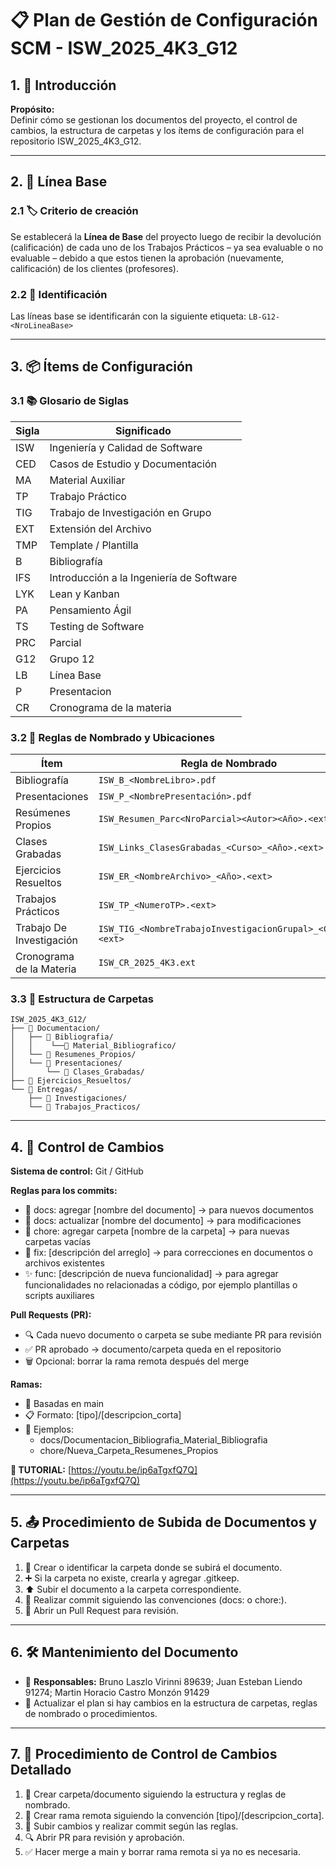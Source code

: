 # 📋 Plan de Gestión de Configuración SCM - ISW_2025_4K3_G12

## 1. 📖 Introducción
**Propósito:**  
Definir cómo se gestionan los documentos del proyecto, el control de cambios, la estructura de carpetas y los ítems de configuración para el repositorio ISW_2025_4K3_G12.

---

## 2. 📍 Línea Base

### 2.1 🏷️ Criterio de creación
Se establecerá la **Línea de Base** del proyecto luego de recibir la devolución (calificación) de cada uno de los Trabajos Prácticos – ya sea evaluable o no evaluable – debido a que estos tienen la aprobación (nuevamente, calificación) de los clientes (profesores).

### 2.2 🔖 Identificación
Las líneas base se identificarán con la siguiente etiqueta: `LB-G12-<NroLineaBase>`

---

## 3. 📦 Ítems de Configuración

### 3.1 📚 Glosario de Siglas

| Sigla | Significado |
|-------|-------------|
| ISW | Ingeniería y Calidad de Software |
| CED | Casos de Estudio y Documentación |
| MA | Material Auxiliar |
| TP | Trabajo Práctico |
| TIG | Trabajo de Investigación en Grupo |
| EXT | Extensión del Archivo |
| TMP | Template / Plantilla |
| B | Bibliografía |
| IFS | Introducción a la Ingeniería de Software |
| LYK | Lean y Kanban |
| PA | Pensamiento Ágil |
| TS | Testing de Software |
| PRC | Parcial |
| G12 | Grupo 12 |
| LB | Línea Base |
| P | Presentacion |
| CR | Cronograma de la materia |

### 3.2 📝 Reglas de Nombrado y Ubicaciones

| Ítem | Regla de Nombrado | Ubicación |
|------|------------------|-----------|
| Bibliografía | `ISW_B_<NombreLibro>.pdf` | `Documentacion/Bibliografia/Material_Bibliografia` |
| Presentaciones | `ISW_P_<NombrePresentación>.pdf` | `Documentacion/Presentaciones` |
| Resúmenes Propios | `ISW_Resumen_Parc<NroParcial><Autor><Año>.<ext>` | `Documentacion/Bibliografia/Resumenes_Propios` |
| Clases Grabadas | `ISW_Links_ClasesGrabadas_<Curso>_<Año>.<ext>` | `Documentacion/Presentaciones/Clases_Grabadas` |
| Ejercicios Resueltos | `ISW_ER_<NombreArchivo>_<Año>.<ext>` | `Ejercicios_Resueltos` |
| Trabajos Prácticos | `ISW_TP_<NumeroTP>.<ext>` | `Entregas/Trabajos_Practicos/<TrabajoPractico>` |
| Trabajo De Investigación | `ISW_TIG_<NombreTrabajoInvestigacionGrupal>_<Curso>.<ext>` | `Entregas/Investigaciones/<TrabajoDeInvestigacion>` |
| Cronograma de la Materia | `ISW_CR_2025_4K3.ext` | `/ (raíz del proyecto)` |

### 3.3 📁 Estructura de Carpetas
```
ISW_2025_4K3_G12/
├── 📂 Documentacion/
│   ├── 📂 Bibliografia/
│   │    └──📂 Material_Bibliografico/
│   └── 📂 Resumenes_Propios/
│   └── 📂 Presentaciones/
│       └── 📂 Clases_Grabadas/
├── 📂 Ejercicios_Resueltos/
└── 📂 Entregas/
    ├── 📂 Investigaciones/
    └── 📂 Trabajos_Practicos/
```

---

## 4. 🔄 Control de Cambios
**Sistema de control:** Git / GitHub

**Reglas para los commits:**  
- 📄 docs: agregar [nombre del documento] → para nuevos documentos  
- 🔄 docs: actualizar [nombre del documento] → para modificaciones  
- 📁 chore: agregar carpeta [nombre de la carpeta] → para nuevas carpetas vacías  
- 🐛 fix: [descripción del arreglo] → para correcciones en documentos o archivos existentes  
- ✨ func: [descripción de nueva funcionalidad] → para agregar funcionalidades no relacionadas a código, por ejemplo plantillas o scripts auxiliares

**Pull Requests (PR):**  
- 🔍 Cada nuevo documento o carpeta se sube mediante PR para revisión  
- ✅ PR aprobado → documento/carpeta queda en el repositorio  
- 🗑️ Opcional: borrar la rama remota después del merge  

**Ramas:**  
- 🌿 Basadas en main  
- 📋 Formato: [tipo]/[descripcion_corta]  
- 📝 Ejemplos:  
  - docs/Documentacion_Bibliografia_Material_Bibliografia  
  - chore/Nueva_Carpeta_Resumenes_Propios  

**🎥 TUTORIAL:** [https://youtu.be/ip6aTgxfQ7Q](https://youtu.be/ip6aTgxfQ7Q)

---

## 5. 📤 Procedimiento de Subida de Documentos y Carpetas

1. 📂 Crear o identificar la carpeta donde se subirá el documento.  
2. ➕ Si la carpeta no existe, crearla y agregar .gitkeep.  
3. ⬆️ Subir el documento a la carpeta correspondiente.  
4. 💾 Realizar commit siguiendo las convenciones (docs: o chore:).  
5. 🔄 Abrir un Pull Request para revisión.  

---

## 6. 🛠️ Mantenimiento del Documento

- 👥 **Responsables:** Bruno Laszlo Virinni 89639; Juan Esteban Liendo 91274; Martin Horacio Castro Monzón 91429  
- 🔄 Actualizar el plan si hay cambios en la estructura de carpetas, reglas de nombrado o procedimientos.  

---

## 7. 📝 Procedimiento de Control de Cambios Detallado

1. 📂 Crear carpeta/documento siguiendo la estructura y reglas de nombrado.  
2. 🌿 Crear rama remota siguiendo la convención [tipo]/[descripcion_corta].  
3. 💾 Subir cambios y realizar commit según las reglas.  
4. 🔍 Abrir PR para revisión y aprobación.  
5. ✅ Hacer merge a main y borrar rama remota si ya no es necesaria.
